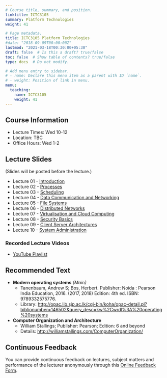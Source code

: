 ```yaml
---
# Course title, summary, and position.
linktitle: ICTC3105
summary: Platform Technologies
weight: 41

# Page metadata.
title: ICTC3105 Platform Technologies
#date: "2018-09-09T00:00:00Z"
lastmod: "2021-03-18T00:30:00+05:30"
draft: false  # Is this a draft? true/false
toc: false  # Show table of contents? true/false
type: docs  # Do not modify.

# Add menu entry to sidebar.
# - name: Declare this menu item as a parent with ID `name`.
# - weight: Position of link in menu.
menu:
  teaching:
    name: ICTC3105
    weight: 41
---
```


## Course Information
<!--The lecture and office hours are shown below:-->

- Lecture Times: Wed 10-12
- Location: TBC
- Office Hours: Wed 1-2

## Lecture Slides
(Slides will be posted before the lecture.)

- Lecture 01 - [Introduction](https://academic.nimal.info/files/FHSS_PT_01_Introduction.pdf)
- Lecture 02 - [Processes](https://academic.nimal.info/files/FHSS_PT_02_Processes.pdf)
- Lecture 03 - [Scheduling](https://academic.nimal.info/files/FHSS_PT_03_Scheduling.pdf)
- Lecture 04 - [Data Communication and Networking](https://academic.nimal.info/files/FHSS_PT_04_Data_Communication_Networking.pdf)
- Lecture 05 - [File Systems](https://academic.nimal.info/files/FHSS_PT_05_File_Systems.pdf)
- Lecture 06 - [Distributed Networks](https://academic.nimal.info/files/FHSS_PT_06_Distributed_Networks.pdf)
- Lecture 07 - [Virtualisation and Cloud Computing](https://academic.nimal.info/files/FHSS_PT_07_Virtualisation_and_Cloud.pdf)
- Lecture 08 - [Security Basics](https://academic.nimal.info/files/FHSS_PT_08_Security.pdf)
- Lecture 09 - [Client Server Architectures](https://academic.nimal.info/files/FHSS_PT_09_Client_Server_Architectures.pdf)
- Lecture 10 - [System Administration](https://academic.nimal.info/files/FHSS_PT_10_System_Administration.pdf)

### Recorded Lecture Videos

- [YouTube Playlist](https://www.youtube.com/playlist?list=PLvnDscyrIVpSLHUNKVg2JXI3ipn8NfyIY)

## Recommended Text

- **Modern operating systems** *(Main)*
   - Tanenbaum, Andrew S; Bos, Herbert. Publisher: Noida : Pearson India Education, 2016. (2017, 2018) Edition: 4th ed. ISBN: 9789332575776.
   - Library: http://opac.lib.sjp.ac.lk/cgi-bin/koha/opac-detail.pl?biblionumber=146502&query_desc=kw%2Cwrdl%3A%20operating%20systems
- **Computer Organization and Architecture**
   - William Stallings; Publisher: Pearson; Edition: 6 and beyond
   - Details: http://williamstallings.com/ComputerOrganization/
<!--***Useful Videos***
   - 
-->
   
## Continuous Feedback
You can provide continuous feedback on lectures, subject matters and performance of the lecturer anonymously through this [Online Feedback Form](https://forms.gle/26JUuKwwL4vumbgK8).
 
